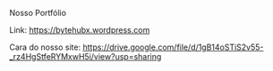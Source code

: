 Nosso Portfólio 

Link: https://bytehubx.wordpress.com

Cara do nosso site: https://drive.google.com/file/d/1gB14oSTiS2v55-_rz4HgStfeRYMxwH5i/view?usp=sharing

